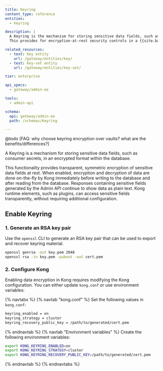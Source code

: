 ```yaml
---
title: Keyring
content_type: reference
entities:
  - keyring

description: |
  A Keyring is the mechanism for storing sensitive data fields, such as consumer secrets, in an encrypted format within the database. 
  This provides for encryption-at-rest security controls in a {{site.base_gateway}} cluster.

related_resources:
  - text: Key entity
    url: /gateway/entities/key/
  - text: Key-set entity
    url: /gateway/entities/key-set/

tier: enterprise

api_specs:
  - gateway/admin-ee

tools:
  - admin-api

schema:
  api: gateway/admin-ee
  path: /schemas/Keyring

---
```


@todo
[FAQ: why choose keyring encryption over vaults? what are the benefits/differences?]

A Keyring is a mechanism for storing sensitive data fields, such as consumer secrets, in an encrypted format within the database. 

This functionality provides transparent, symmetric encryption of sensitive data fields at rest. 
When enabled, encryption and decryption of data are done on-the-fly by Kong immediately before writing to the database and after reading from the database. 
Responses containing sensitive fields generated by the Admin API continue to show data as plain text. Kong runtime elements, such as plugins, can access sensitive fields transparently, without requiring additional configuration.

## Enable Keyring

### 1. Generate an RSA key pair

Use the `openssl` CLI to generate an RSA key pair that can be used to export and recover keyring material.
```sh
openssl genrsa -out key.pem 2048
openssl rsa -in key.pem -pubout -out cert.pem
```

### 2. Configure Kong
Enabling data encryption in Kong requires modifying the Kong configuration. You can either update `kong.conf` or use environment variables:

{% navtabs %}
{% navtab "kong.conf" %}
Set the following values in `kong.conf`:
```sh
keyring_enabled = on
keyring_strategy = cluster
keyring_recovery_public_key = /path/to/generated/cert.pem
```
{% endnavtab %}
{% navtab "Environment variables" %}
Create the following environment variables:
```sh
export KONG_KEYRING_ENABLED=on
export KONG_KEYRING_STRATEGY=cluster
export KONG_KEYRING_RECOVERY_PUBLIC_KEY=/path/to/generated/cert.pem
```
{% endnavtab %}
{% endnavtabs %}